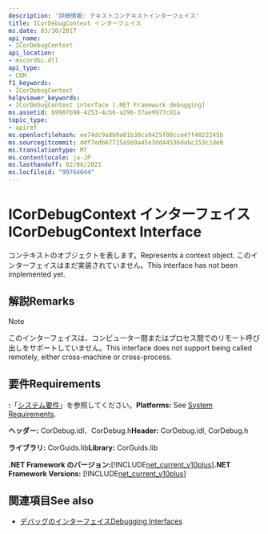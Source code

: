 ```yaml
---
description: '詳細情報: テキストコンテキストインターフェイス'
title: ICorDebugContext インターフェイス
ms.date: 03/30/2017
api_name:
- ICorDebugContext
api_location:
- mscordbi.dll
api_type:
- COM
f1_keywords:
- ICorDebugContext
helpviewer_keywords:
- ICorDebugContext interface [.NET Framework debugging]
ms.assetid: b9907b98-4253-4cb6-a296-37ae9977c81a
topic_type:
- apiref
ms.openlocfilehash: ee74dc9a8b9a01b30ca9425f08cce4ff4822245b
ms.sourcegitcommit: ddf7edb67715a5b9a45e3dd44536dabc153c1de0
ms.translationtype: MT
ms.contentlocale: ja-JP
ms.lasthandoff: 02/06/2021
ms.locfileid: "99764644"
---
```

# <a name="icordebugcontext-interface"></a><span data-ttu-id="fddc1-103">ICorDebugContext インターフェイス</span><span class="sxs-lookup"><span data-stu-id="fddc1-103">ICorDebugContext Interface</span></span>

<span data-ttu-id="fddc1-104">コンテキストのオブジェクトを表します。</span><span class="sxs-lookup"><span data-stu-id="fddc1-104">Represents a context object.</span></span> <span data-ttu-id="fddc1-105">このインターフェイスはまだ実装されていません。</span><span class="sxs-lookup"><span data-stu-id="fddc1-105">This interface has not been implemented yet.</span></span>  
  
## <a name="remarks"></a><span data-ttu-id="fddc1-106">解説</span><span class="sxs-lookup"><span data-stu-id="fddc1-106">Remarks</span></span>  
  
> [!NOTE]
> <span data-ttu-id="fddc1-107">このインターフェイスは、コンピューター間またはプロセス間でのリモート呼び出しをサポートしていません。</span><span class="sxs-lookup"><span data-stu-id="fddc1-107">This interface does not support being called remotely, either cross-machine or cross-process.</span></span>  
  
## <a name="requirements"></a><span data-ttu-id="fddc1-108">要件</span><span class="sxs-lookup"><span data-stu-id="fddc1-108">Requirements</span></span>  

 <span data-ttu-id="fddc1-109">**:**「[システム要件](../../get-started/system-requirements.md)」を参照してください。</span><span class="sxs-lookup"><span data-stu-id="fddc1-109">**Platforms:** See [System Requirements](../../get-started/system-requirements.md).</span></span>  
  
 <span data-ttu-id="fddc1-110">**ヘッダー:** CorDebug.idl、CorDebug.h</span><span class="sxs-lookup"><span data-stu-id="fddc1-110">**Header:** CorDebug.idl, CorDebug.h</span></span>  
  
 <span data-ttu-id="fddc1-111">**ライブラリ:** CorGuids.lib</span><span class="sxs-lookup"><span data-stu-id="fddc1-111">**Library:** CorGuids.lib</span></span>  
  
 <span data-ttu-id="fddc1-112">**.NET Framework のバージョン:**[!INCLUDE[net_current_v10plus](../../../../includes/net-current-v10plus-md.md)]</span><span class="sxs-lookup"><span data-stu-id="fddc1-112">**.NET Framework Versions:** [!INCLUDE[net_current_v10plus](../../../../includes/net-current-v10plus-md.md)]</span></span>  
  
## <a name="see-also"></a><span data-ttu-id="fddc1-113">関連項目</span><span class="sxs-lookup"><span data-stu-id="fddc1-113">See also</span></span>

- [<span data-ttu-id="fddc1-114">デバッグのインターフェイス</span><span class="sxs-lookup"><span data-stu-id="fddc1-114">Debugging Interfaces</span></span>](debugging-interfaces.md)
